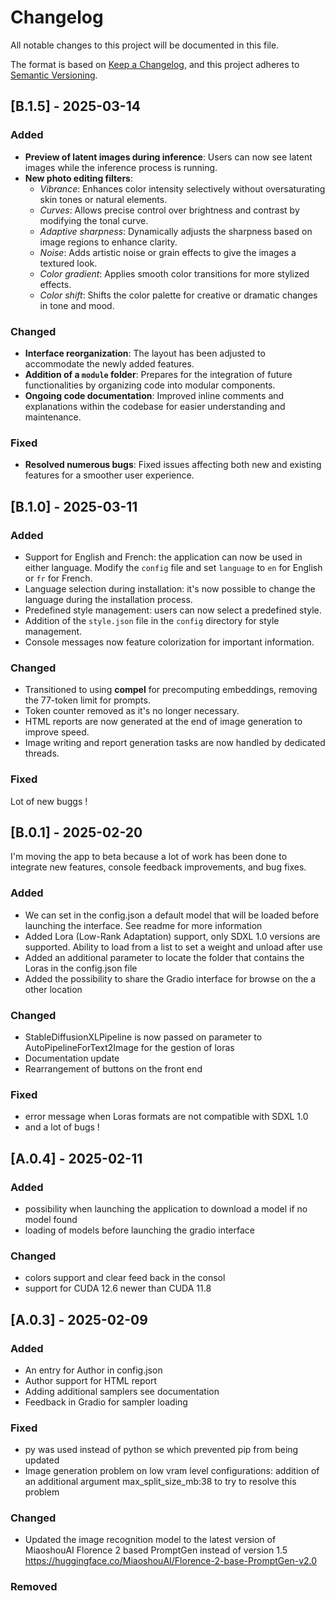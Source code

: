 # Changelog

All notable changes to this project will be documented in this file.

The format is based on [Keep a Changelog](https://keepachangelog.com/en/1.1.0/),
and this project adheres to [Semantic Versioning](https://semver.org/spec/v2.0.0.html).

## [B.1.5] - 2025-03-14
### Added
- **Preview of latent images during inference**: Users can now see latent images while the inference process is running.
- **New photo editing filters**:
  - *Vibrance*: Enhances color intensity selectively without oversaturating skin tones or natural elements.
  - *Curves*: Allows precise control over brightness and contrast by modifying the tonal curve.
  - *Adaptive sharpness*: Dynamically adjusts the sharpness based on image regions to enhance clarity.
  - *Noise*: Adds artistic noise or grain effects to give the images a textured look.
  - *Color gradient*: Applies smooth color transitions for more stylized effects.
  - *Color shift*: Shifts the color palette for creative or dramatic changes in tone and mood.

### Changed
- **Interface reorganization**: The layout has been adjusted to accommodate the newly added features.
- **Addition of a `module` folder**: Prepares for the integration of future functionalities by organizing code into modular components.
- **Ongoing code documentation**: Improved inline comments and explanations within the codebase for easier understanding and maintenance.

### Fixed
- **Resolved numerous bugs**: Fixed issues affecting both new and existing features for a smoother user experience.

## [B.1.0] - 2025-03-11
### Added
- Support for English and French: the application can now be used in either language. Modify the `config` file and set `language` to `en` for English or `fr` for French.
- Language selection during installation: it's now possible to change the language during the installation process.
- Predefined style management: users can now select a predefined style.
- Addition of the `style.json` file in the `config` directory for style management.
- Console messages now feature colorization for important information.

### Changed
- Transitioned to using **compel** for precomputing embeddings, removing the 77-token limit for prompts.
- Token counter removed as it's no longer necessary.
- HTML reports are now generated at the end of image generation to improve speed.
- Image writing and report generation tasks are now handled by dedicated threads.

### Fixed
Lot of new buggs !

## [B.0.1] - 2025-02-20
I'm moving the app to beta because a lot of work has been done to integrate new features, console feedback improvements, and bug fixes.
### Added
- We can set in the config.json a default model that will be loaded before launching the interface. See readme for more information
- Added Lora (Low-Rank Adaptation) support, only SDXL 1.0 versions are supported. Ability to load from a list to set a weight and unload after use
- Added an additional parameter to locate the folder that contains the Loras in the config.json file
- Added the possibility to share the Gradio interface for browse on the a other location

### Changed
- StableDiffusionXLPipeline is now passed on parameter to  AutoPipelineForText2Image for the gestion of loras
- Documentation update
- Rearrangement of buttons on the front end

### Fixed
- error message when Loras formats are not compatible with SDXL 1.0
- and a lot of bugs !

## [A.0.4] - 2025-02-11
### Added
- possibility when launching the application to download a model if no model found
- loading of models before launching the gradio interface

### Changed
- colors support and clear feed back in the consol
- support for CUDA 12.6 newer than CUDA 11.8

## [A.0.3] - 2025-02-09

### Added

- An entry for Author in config.json
- Author support for HTML report
- Adding additional samplers see documentation
- Feedback in Gradio for sampler loading


### Fixed

- py was used instead of python se which prevented pip from being updated
- Image generation problem on low vram level configurations: addition of an additional argument max_split_size_mb:38 to try to resolve this problem

### Changed

- Updated the image recognition model to the latest version of MiaoshouAI Florence 2 based PromptGen instead of version 1.5
https://huggingface.co/MiaoshouAI/Florence-2-base-PromptGen-v2.0

### Removed

